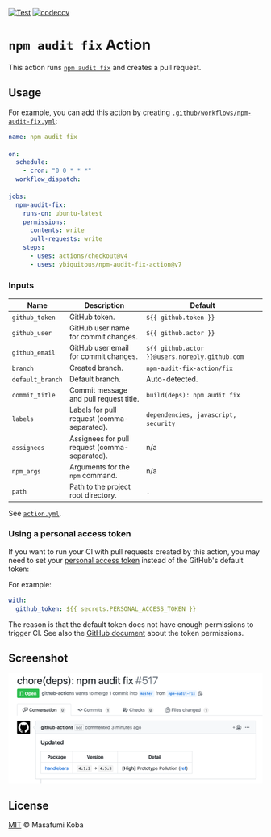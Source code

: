 [![Test](https://github.com/ybiquitous/npm-audit-fix-action/actions/workflows/test.yml/badge.svg)](https://github.com/ybiquitous/npm-audit-fix-action/actions/workflows/test.yml)
[![codecov](https://codecov.io/gh/ybiquitous/npm-audit-fix-action/graph/badge.svg?token=lcWzWUkwEy)](https://codecov.io/gh/ybiquitous/npm-audit-fix-action)

# `npm audit fix` Action

This action runs [`npm audit fix`](https://docs.npmjs.com/cli/audit) and creates a pull request.

## Usage

For example, you can add this action by creating [`.github/workflows/npm-audit-fix.yml`](.github/workflows/npm-audit-fix.yml):

```yaml
name: npm audit fix

on:
  schedule:
    - cron: "0 0 * * *"
  workflow_dispatch:

jobs:
  npm-audit-fix:
    runs-on: ubuntu-latest
    permissions:
      contents: write
      pull-requests: write
    steps:
      - uses: actions/checkout@v4
      - uses: ybiquitous/npm-audit-fix-action@v7
```

### Inputs

| Name             | Description                                   | Default                                        |
| ---------------- | --------------------------------------------- | ---------------------------------------------- |
| `github_token`   | GitHub token.                                 | `${{ github.token }}`                          |
| `github_user`    | GitHub user name for commit changes.          | `${{ github.actor }}`                          |
| `github_email`   | GitHub user email for commit changes.         | `${{ github.actor }}@users.noreply.github.com` |
| `branch`         | Created branch.                               | `npm-audit-fix-action/fix`                     |
| `default_branch` | Default branch.                               | Auto-detected.                                 |
| `commit_title`   | Commit message and pull request title.        | `build(deps): npm audit fix`                   |
| `labels`         | Labels for pull request (comma-separated).    | `dependencies, javascript, security`           |
| `assignees`      | Assignees for pull request (comma-separated). | n/a                                            |
| `npm_args`       | Arguments for the `npm` command.              | n/a                                            |
| `path`           | Path to the project root directory.           | `.`                                            |

See [`action.yml`](action.yml).

### Using a personal access token

If you want to run your CI with pull requests created by this action, you may need to set your [personal access token](https://docs.github.com/en/github/authenticating-to-github/creating-a-personal-access-token) instead of the GitHub's default token:

For example:

```yaml
with:
  github_token: ${{ secrets.PERSONAL_ACCESS_TOKEN }}
```

The reason is that the default token does not have enough permissions to trigger CI.
See also the [GitHub document](https://docs.github.com/en/actions/configuring-and-managing-workflows/authenticating-with-the-github_token#permissions-for-the-github_token) about the token permissions.

## Screenshot

![A pull request created by npm-audit-fix-action](screenshot.png)

## License

[MIT](LICENSE) © Masafumi Koba
